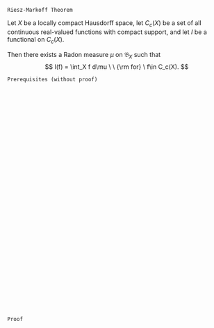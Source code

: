 ```
Riesz-Markoff Theorem
```

Let $X$ be a locally compact Hausdorff space, let $C_c(X)$ be a set of all continuous real-valued functions with compact support, and let $I$ be a functional on $C_c(X)$.

Then there exists a Radon measure $\mu$ on $\mathfrak{B}_X$ such that
$$
I(f) = \int_X f d\mu \ \ {\rm for} \ f\in C_c(X).
$$


```
Prerequisites (without proof)
```



<br>
<br>
<br>
<br>
<br>
<br>
<br>
<br>
<br>
<br>
<br>
<br>
<br>
<br>
<br>
<br>
<br>
<br>
<br>
<br>
<br>
<br>
<br>
<br>
<br>
<br>
<br>
<br>
<br>
<br>


```
Proof
```
